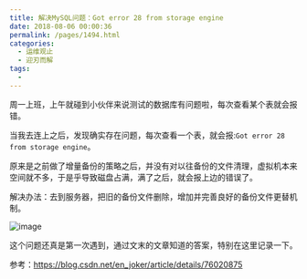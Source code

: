 ```yaml
---
title: 解决MySQL问题：Got error 28 from storage engine
date: 2018-08-06 00:00:36
permalink: /pages/1494.html
categories:
  - 运维观止
  - 迎刃而解
tags:
  - 
---
```


周一上班，上午就碰到小伙伴来说测试的数据库有问题啦，每次查看某个表就会报错。

当我去连上之后，发现确实存在问题，每次查看一个表，就会报:`Got error 28 from storage engine`。

原来是之前做了增量备份的策略之后，并没有对以往备份的文件清理，虚拟机本来空间就不多，于是乎导致磁盘占满，满了之后，就会报上边的错误了。

解决办法：去到服务器，把旧的备份文件删除，增加并完善良好的备份文件更替机制。

![image](http://t.eryajf.net/imgs/2021/09/9ff65af4c3f83531.jpg)

这个问题还真是第一次遇到，通过文末的文章知道的答案，特别在这里记录一下。

参考：https://blog.csdn.net/en_joker/article/details/76020875
